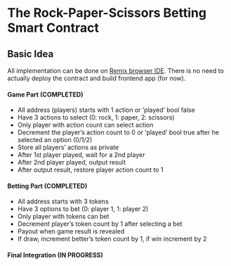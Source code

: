 # The Rock-Paper-Scissors Betting Smart Contract

## Basic Idea

All implementation can be done on [Remix browser IDE](https://remix.ethereum.org).
There is no need to actually deploy the contract and build frontend app (for now).

#### Game Part (COMPLETED)
- All address (players) starts with 1 action or ‘played’ bool false
- Have 3 actions to select (0: rock, 1: paper, 2: scissors)
- Only player with action count can select action
- Decrement the player’s action count to 0 or ‘played’ bool true after he selected an option (0/1/2)
- Store all players’ actions as private
- After 1st player played, wait for a 2nd player
- After 2nd player played, output result
- After output result, restore player action count to 1

#### Betting Part (COMPLETED)
- All address starts with 3 tokens
- Have 3 options to bet (0: player 1, 1: player 2)
- Only player with tokens can bet
- Decrement player’s token count by 1 after selecting a bet
- Payout when game result is revealed
- If draw, increment better’s token count by 1, if win increment by 2

#### Final Integration (IN PROGRESS)
